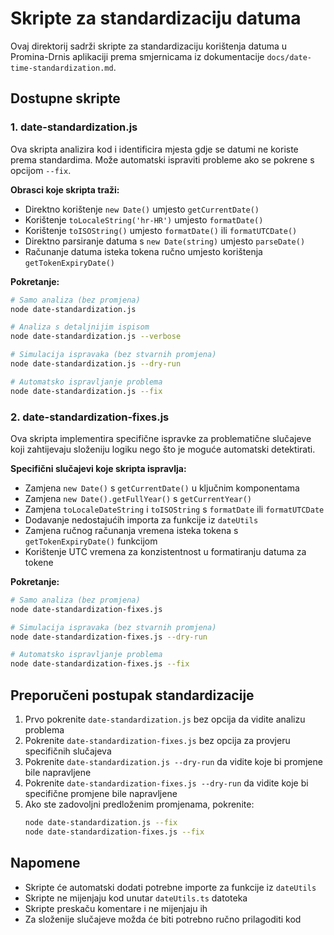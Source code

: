 # Skripte za standardizaciju datuma

Ovaj direktorij sadrži skripte za standardizaciju korištenja datuma u Promina-Drnis aplikaciji prema smjernicama iz dokumentacije `docs/date-time-standardization.md`.

## Dostupne skripte

### 1. date-standardization.js

Ova skripta analizira kod i identificira mjesta gdje se datumi ne koriste prema standardima. Može automatski ispraviti probleme ako se pokrene s opcijom `--fix`.

**Obrasci koje skripta traži:**
- Direktno korištenje `new Date()` umjesto `getCurrentDate()`
- Korištenje `toLocaleString('hr-HR')` umjesto `formatDate()`
- Korištenje `toISOString()` umjesto `formatDate()` ili `formatUTCDate()`
- Direktno parsiranje datuma s `new Date(string)` umjesto `parseDate()`
- Računanje datuma isteka tokena ručno umjesto korištenja `getTokenExpiryDate()`

**Pokretanje:**
```bash
# Samo analiza (bez promjena)
node date-standardization.js

# Analiza s detaljnijim ispisom
node date-standardization.js --verbose

# Simulacija ispravaka (bez stvarnih promjena)
node date-standardization.js --dry-run

# Automatsko ispravljanje problema
node date-standardization.js --fix
```

### 2. date-standardization-fixes.js

Ova skripta implementira specifične ispravke za problematične slučajeve koji zahtijevaju složeniju logiku nego što je moguće automatski detektirati.

**Specifični slučajevi koje skripta ispravlja:**
- Zamjena `new Date()` s `getCurrentDate()` u ključnim komponentama
- Zamjena `new Date().getFullYear()` s `getCurrentYear()`
- Zamjena `toLocaleDateString` i `toISOString` s `formatDate` ili `formatUTCDate`
- Dodavanje nedostajućih importa za funkcije iz `dateUtils`
- Zamjena ručnog računanja vremena isteka tokena s `getTokenExpiryDate()` funkcijom
- Korištenje UTC vremena za konzistentnost u formatiranju datuma za tokene

**Pokretanje:**
```bash
# Samo analiza (bez promjena)
node date-standardization-fixes.js

# Simulacija ispravaka (bez stvarnih promjena)
node date-standardization-fixes.js --dry-run

# Automatsko ispravljanje problema
node date-standardization-fixes.js --fix
```

## Preporučeni postupak standardizacije

1. Prvo pokrenite `date-standardization.js` bez opcija da vidite analizu problema
2. Pokrenite `date-standardization-fixes.js` bez opcija za provjeru specifičnih slučajeva
3. Pokrenite `date-standardization.js --dry-run` da vidite koje bi promjene bile napravljene
4. Pokrenite `date-standardization-fixes.js --dry-run` da vidite koje bi specifične promjene bile napravljene
5. Ako ste zadovoljni predloženim promjenama, pokrenite:
   ```bash
   node date-standardization.js --fix
   node date-standardization-fixes.js --fix
   ```

## Napomene

- Skripte će automatski dodati potrebne importe za funkcije iz `dateUtils`
- Skripte ne mijenjaju kod unutar `dateUtils.ts` datoteka
- Skripte preskaču komentare i ne mijenjaju ih
- Za složenije slučajeve možda će biti potrebno ručno prilagoditi kod
